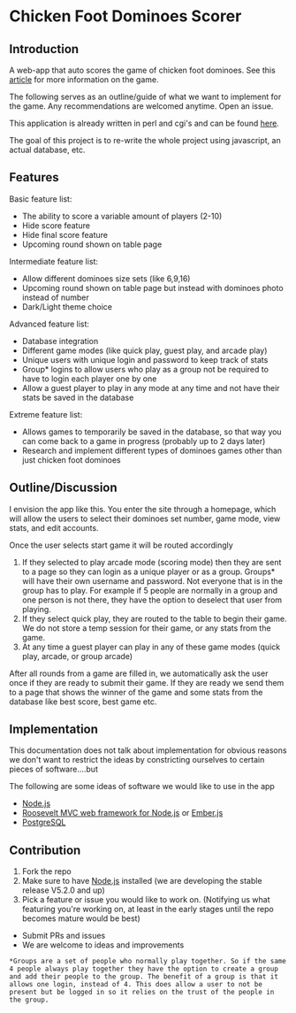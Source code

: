 # Chicken Foot Dominoes Scorer

Introduction
---

A web-app that auto scores the game of chicken foot dominoes. See this [article](https://en.wikipedia.org/wiki/Chicken_foot_\(game\)) for more information on the game.

The following serves as an outline/guide of what we want to implement for the game. Any recommendations are welcomed anytime. Open an issue.

This application is already written in perl and cgi's and can be found [here](dominoes.alexanderlallier.com).

The goal of this project is to re-write the whole project using javascript, an actual database, etc.

Features
---

Basic feature list:

 * The ability to score a variable amount of players (2-10)
 * Hide score feature
 * Hide final score feature
 * Upcoming round shown on table page

Intermediate feature list:

 * Allow different dominoes size sets (like 6,9,16)
 * Upcoming round shown on table page but instead with dominoes photo instead of number
 * Dark/Light theme choice

Advanced feature list:

 * Database integration
 * Different game modes (like quick play, guest play, and arcade play)
 * Unique users with unique login and password to keep track of stats
 * Group* logins to allow users who play as a group not be required to have to login each player one by one
 * Allow a guest player to play in any mode at any time and not have their stats be saved in the database
 
Extreme feature list:

 * Allows games to temporarily be saved in the database, so that way you can come back to a game in progress (probably up to 2 days later)
 * Research and implement different types of dominoes games other than just chicken foot dominoes
 
Outline/Discussion
---

I envision the app like this. You enter the site through a homepage, which will allow the users to select their dominoes set number, game mode, view stats, and edit accounts.

Once the user selects start game it will be routed accordingly

 1. If they selected to play arcade mode (scoring mode) then they are sent to a page so they can login as a unique player or as a group. Groups* will have their own username and password. Not everyone that is in the group has to play. For example if 5 people are normally in a group and one person is not there, they have the option to deselect that user from playing.
 2. If they select quick play, they are routed to the table to begin their game. We do not store a temp session for their game, or any stats from the game.
 3. At any time a guest player can play in any of these game modes (quick play, arcade, or group arcade)

After all rounds from a game are filled in, we automatically ask the user once if they are ready to submit their game. If they are ready we send them to a page that shows the winner of the game and some stats from the database like best score, best game etc.

Implementation
---

This documentation does not talk about implementation for obvious reasons we don't want to restrict the ideas by constricting ourselves to certain pieces of software....but

The following are some ideas of software we would like to use in the app

 * [Node.js](https://nodejs.org/en/)
 * [Roosevelt MVC web framework for Node.js](https://github.com/kethinov/roosevelt) or [Ember.js](http://emberjs.com/)
 * [PostgreSQL](http://www.postgresql.org/)

Contribution
---

 1. Fork the repo
 2. Make sure to have [Node.js](https://nodejs.org/en/) installed (we are developing the stable release V5.2.0 and up)
 3. Pick a feature or issue you would like to work on. (Notifying  us what featuring you're working on, at least in the early stages until the repo becomes mature would be best)
 
 * Submit PRs and issues
 * We are welcome to ideas and improvements


```
*Groups are a set of people who normally play together. So if the same 4 people always play together they have the option to create a group and add their people to the group. The benefit of a group is that it allows one login, instead of 4. This does allow a user to not be present but be logged in so it relies on the trust of the people in the group.
```